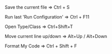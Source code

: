 Save the current file => Ctrl + S

Run last 'Run Configuration' => Ctrl + F11

Open Type/Class => Ctrl+Shift+T

Move current line up/down => Alt+Up / Alt+Down

Format My Code => Ctrl + Shift + F



